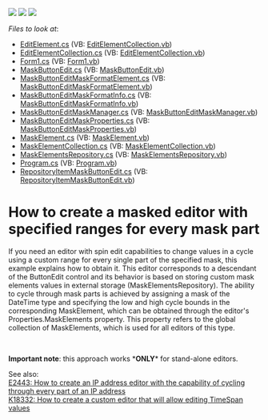 <!-- default badges list -->
![](https://img.shields.io/endpoint?url=https://codecentral.devexpress.com/api/v1/VersionRange/128619777/11.1.6%2B)
[![](https://img.shields.io/badge/Open_in_DevExpress_Support_Center-FF7200?style=flat-square&logo=DevExpress&logoColor=white)](https://supportcenter.devexpress.com/ticket/details/E3379)
[![](https://img.shields.io/badge/📖_How_to_use_DevExpress_Examples-e9f6fc?style=flat-square)](https://docs.devexpress.com/GeneralInformation/403183)
<!-- default badges end -->
<!-- default file list -->
*Files to look at*:

* [EditElement.cs](./CS/RangedMaskSample/EditElement.cs) (VB: [EditElementCollection.vb](./VB/RangedMaskSample/EditElementCollection.vb))
* [EditElementCollection.cs](./CS/RangedMaskSample/EditElementCollection.cs) (VB: [EditElementCollection.vb](./VB/RangedMaskSample/EditElementCollection.vb))
* [Form1.cs](./CS/RangedMaskSample/Form1.cs) (VB: [Form1.vb](./VB/RangedMaskSample/Form1.vb))
* [MaskButtonEdit.cs](./CS/RangedMaskSample/MaskButtonEdit.cs) (VB: [MaskButtonEdit.vb](./VB/RangedMaskSample/MaskButtonEdit.vb))
* [MaskButtonEditMaskFormatElement.cs](./CS/RangedMaskSample/MaskButtonEditMaskFormatElement.cs) (VB: [MaskButtonEditMaskFormatElement.vb](./VB/RangedMaskSample/MaskButtonEditMaskFormatElement.vb))
* [MaskButtonEditMaskFormatInfo.cs](./CS/RangedMaskSample/MaskButtonEditMaskFormatInfo.cs) (VB: [MaskButtonEditMaskFormatInfo.vb](./VB/RangedMaskSample/MaskButtonEditMaskFormatInfo.vb))
* [MaskButtonEditMaskManager.cs](./CS/RangedMaskSample/MaskButtonEditMaskManager.cs) (VB: [MaskButtonEditMaskManager.vb](./VB/RangedMaskSample/MaskButtonEditMaskManager.vb))
* [MaskButtonEditMaskProperties.cs](./CS/RangedMaskSample/MaskButtonEditMaskProperties.cs) (VB: [MaskButtonEditMaskProperties.vb](./VB/RangedMaskSample/MaskButtonEditMaskProperties.vb))
* [MaskElement.cs](./CS/RangedMaskSample/MaskElement.cs) (VB: [MaskElement.vb](./VB/RangedMaskSample/MaskElement.vb))
* [MaskElementCollection.cs](./CS/RangedMaskSample/MaskElementCollection.cs) (VB: [MaskElementCollection.vb](./VB/RangedMaskSample/MaskElementCollection.vb))
* [MaskElementsRepository.cs](./CS/RangedMaskSample/MaskElementsRepository.cs) (VB: [MaskElementsRepository.vb](./VB/RangedMaskSample/MaskElementsRepository.vb))
* [Program.cs](./CS/RangedMaskSample/Program.cs) (VB: [Program.vb](./VB/RangedMaskSample/Program.vb))
* [RepositoryItemMaskButtonEdit.cs](./CS/RangedMaskSample/RepositoryItemMaskButtonEdit.cs) (VB: [RepositoryItemMaskButtonEdit.vb](./VB/RangedMaskSample/RepositoryItemMaskButtonEdit.vb))
<!-- default file list end -->
# How to create a masked editor with specified ranges for every mask part


<p>If you need an editor with spin edit capabilities to change values in a cycle using a custom range for every single part of the specified mask, this example explains how to obtain it. This editor corresponds to a descendant of the ButtonEdit control and its behavior is based on storing custom mask elements values in external storage (MaskElementsRepository). The ability to cycle through mask parts is achieved by assigning a mask of the DateTime type and specifying the low and high cycle bounds in the corresponding MaskElement, which can be obtained through the editor's Properties.MaskElements property. This property refers to the global collection of MaskElements, which is used for all editors of this type.</p><br />
<p><strong>Important note</strong>: this approach works *<strong>ONLY</strong>* for stand-alone editors.</p><p>See also:<br />
<a href="https://www.devexpress.com/Support/Center/p/E2443">E2443: How to create an IP address editor with the capability of cycling through every part of an IP address</a><br />
<a href="https://www.devexpress.com/Support/Center/p/K18332">K18332: How to create a custom editor that will allow editing TimeSpan values </a></p>

<br/>


